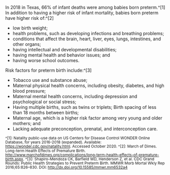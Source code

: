 In 2018 in Texas, 66% of infant deaths were among babies born preterm.^[1] In addition to having a higher risk of infant mortality, babies born preterm have higher risk of:^[2]

* low birth weight;
* health problems, such as developing infections and breathing problems;
* conditions that affect the brain, heart, liver, eyes, lungs, intestines, and other organs;
* having intellectual and developmental disabilities;
* having mental health and behavior issues; and
* having worse school outcomes.

Risk factors for preterm birth include:^[3]

* Tobacco use and substance abuse;
* Maternal physical health concerns, including obesity, diabetes, and high blood pressure;
* Maternal mental health concerns, including depression and psychological or social stress;
* Having  multiple births, such as twins or triplets; 
Birth spacing of less than 18 months between births;
* Maternal age, which is a higher risk factor among very young and older mothers; and
* Lacking adequate preconception, prenatal, and interconception care.

<span style="font-size:12px; line-height:1.1 !important">^[1]: Natality public-use data on US Centers for Disease Control WONDER Online Database, for years 2016-2018 (expanded). Available:  https://wonder.cdc.gov/natality.html. Accessed October 2020.
<span style="font-size:12px; line-height:1.1 !important">^[2]: March of Dimes. Long-term Health Effects of Premature Birth. http://www.marchofdimes.org/complications/long-term-health-effects-of-premature-birth.aspx.
<span style="font-size:12px; line-height:1.1 !important">^[3]: Shapiro-Mendoza CK, Barfield WD, Henderson Z, et al. CDC Grand Rounds: Public Health Strategies to Prevent Preterm Birth. MMWR Morb Mortal Wkly Rep 2016;65:826–830. DOI: http://dx.doi.org/10.15585/mmwr.mm6532a4